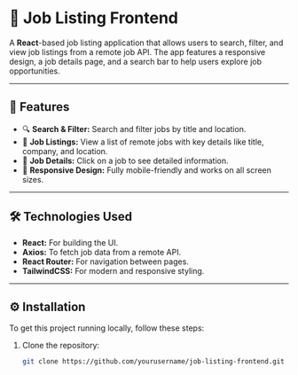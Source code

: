 # 🚀 Job Listing Frontend

A **React**-based job listing application that allows users to search, filter, and view job listings from a remote job API. The app features a responsive design, a job details page, and a search bar to help users explore job opportunities.

---

## 🌟 Features

- 🔍 **Search & Filter:** Search and filter jobs by title and location.
- 💼 **Job Listings:** View a list of remote jobs with key details like title, company, and location.
- 📜 **Job Details:** Click on a job to see detailed information.
- 📱 **Responsive Design:** Fully mobile-friendly and works on all screen sizes.

---

## 🛠️ Technologies Used

- **React:** For building the UI.
- **Axios:** To fetch job data from a remote API.
- **React Router:** For navigation between pages.
- **TailwindCSS:** For modern and responsive styling.

---

## ⚙️ Installation

To get this project running locally, follow these steps:

1. Clone the repository:
   ```bash
   git clone https://github.com/yourusername/job-listing-frontend.git
